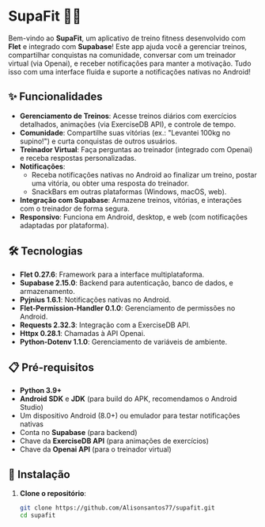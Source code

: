 # SupaFit 🏋️‍♂️

Bem-vindo ao **SupaFit**, um aplicativo de treino fitness desenvolvido com **Flet** e integrado com **Supabase**! Este app ajuda você a gerenciar treinos, compartilhar conquistas na comunidade, conversar com um treinador virtual (via Openai), e receber notificações para manter a motivação. Tudo isso com uma interface fluida e suporte a notificações nativas no Android!

## ✨ Funcionalidades

- **Gerenciamento de Treinos**: Acesse treinos diários com exercícios detalhados, animações (via ExerciseDB API), e controle de tempo.
- **Comunidade**: Compartilhe suas vitórias (ex.: "Levantei 100kg no supino!") e curta conquistas de outros usuários.
- **Treinador Virtual**: Faça perguntas ao treinador (integrado com Openai) e receba respostas personalizadas.
- **Notificações**:
  - Receba notificações nativas no Android ao finalizar um treino, postar uma vitória, ou obter uma resposta do treinador.
  - SnackBars em outras plataformas (Windows, macOS, web).
- **Integração com Supabase**: Armazene treinos, vitórias, e interações com o treinador de forma segura.
- **Responsivo**: Funciona em Android, desktop, e web (com notificações adaptadas por plataforma).

## 🛠️ Tecnologias

- **Flet 0.27.6**: Framework para a interface multiplataforma.
- **Supabase 2.15.0**: Backend para autenticação, banco de dados, e armazenamento.
- **Pyjnius 1.6.1**: Notificações nativas no Android.
- **Flet-Permission-Handler 0.1.0**: Gerenciamento de permissões no Android.
- **Requests 2.32.3**: Integração com a ExerciseDB API.
- **Httpx 0.28.1**: Chamadas à API Openai.
- **Python-Dotenv 1.1.0**: Gerenciamento de variáveis de ambiente.

## 📋 Pré-requisitos

- **Python 3.9+**
- **Android SDK** e **JDK** (para build do APK, recomendamos o Android Studio)
- Um dispositivo Android (8.0+) ou emulador para testar notificações nativas
- Conta no **Supabase** (para backend)
- Chave da **ExerciseDB API** (para animações de exercícios)
- Chave da **Openai API** (para o treinador virtual)

## 🚀 Instalação

1. **Clone o repositório**:
   ```bash
   git clone https://github.com/Alisonsantos77/supafit.git
   cd supafit